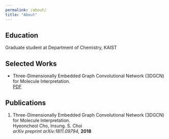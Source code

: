 ```yaml
---
permalink: /about/
title: "About"
---
```


## Education
Graduate student at Department of Chemistry, KAIST


## Selected Works
* Three-Dimensionally Embedded Graph Convolutional Network (3DGCN) for Molecule Interpretation.  
[PDF](https://arxiv.org/abs/1811.09794)

## Publications
1. Three-Dimensionally Embedded Graph Convolutional Network (3DGCN) for Molecule Interpretation.  
Hyeoncheol Cho, Insung. S. Choi  
*arXiv preprint arXiv:1811.09794,* **2018**
